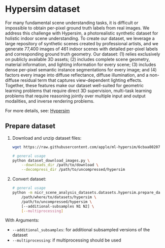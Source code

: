 # Hypersim dataset

For many fundamental scene understanding tasks, it is difficult or impossible
to obtain per-pixel ground truth labels from real images. We address this
challenge with Hypersim, a photorealistic synthetic dataset for holistic indoor
scene understanding. To create our dataset, we leverage a large repository of
synthetic scenes created by professional artists, and we generate 77,400 images
of 461 indoor scenes with detailed per-pixel labels and corresponding ground
truth geometry. Our dataset: (1) relies exclusively on publicly available 3D
assets; (2) includes complete scene geometry, material information, and
lighting information for every scene; (3) includes dense per-pixel semantic
instance segmentations for every image; and (4) factors every image into
diffuse reflectance, diffuse illumination, and a non-diffuse residual term
that captures view-dependent lighting effects. Together, these features make
our dataset well-suited for geometric learning problems that require direct 3D
supervision, multi-task learning problems that require reasoning jointly over
multiple input and output modalities, and inverse rendering problems.

For more details, see: [Hypersim](https://machinelearning.apple.com/research/hypersim)

## Prepare dataset

1. Download and unzip dataset files:
    ```bash
    wget https://raw.githubusercontent.com/apple/ml-hypersim/6cbaa80207f44a312654e288cf445016c84658a1/code/python/tools/dataset_download_images.py

    # general usage
    python dataset_download_images.py \
        --downloads_dir /path/to/download \
        --decompress_dir /path/to/uncompressed/hypersim
    ```

2. Convert dataset:
    ```bash
    # general usage
    python -m nicr_scene_analysis_datasets.datasets.hypersim.prepare_dataset \
        /path/where/to/datasets/hypersim \
        /path/to/uncompressed/hypersim \
        [--additional-subsamples N1 N2] \
        [--multiprocessing]
    ```

With Arguments:
- `--additional_subsamples`:
  for additional subsampled versions of the dataset
- `--multiprocessing`:
  if multiprocessing should be used
